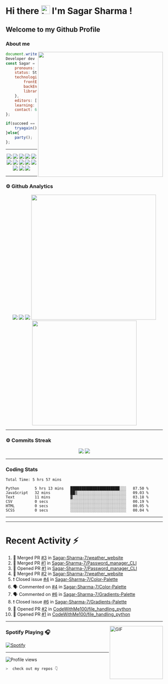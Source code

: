 # Hi there <img src="https://user-images.githubusercontent.com/1303154/88677602-1635ba80-d120-11ea-84d8-d263ba5fc3c0.gif" width="28px" alt="hi"> I'm Sagar Sharma !
## Welcome to my Github Profile 

### About me 

<img align='right' src="https://media.giphy.com/media/l0HlTy9x8FZo0XO1i/giphy.gif" width="400">

```js
document.write("Hello World");
Developer dev = new Developer(Sagar Sharma);
const Sagar = {
    pronouns: "he" | "his",
    status: Student,
    technologies: {
        frontEnd: [HTML, CSS, SASS, Javascript],
        backEnd: [Node.js, Express.js, Mongoose.js, MongoDB, Python],
        libraries: [Bootstrap, JQuery]
    },
    editors: [VS Code, Vim, PyCharm, Nano],
    learning: [Kali Linux],
    contact: 6969sagarsharma@gmail.com
};

if(succeed == false){
    tryagain();
}else{
    party();
};
```
---
<p align="center">
<img src="https://img.shields.io/badge/HTML5-E34F26?style=for-the-badge&logo=html5&logoColor=white" />
<img src="https://img.shields.io/badge/CSS3-1572B6?style=for-the-badge&logo=css3&logoColor=white" />
<img src="https://img.shields.io/badge/Javascript-323330?style=for-the-badge&logo=javascript&logoColor=F7DF1E" />
<img src="https://img.shields.io/badge/Node.js-43853D?style=for-the-badge&logo=node.js&logoColor=white" />
<img src="https://img.shields.io/badge/Express.js-404D59?style=for-the-badge" />
<img src="https://img.shields.io/badge/jQuery-0769AD?style=for-the-badge&logo=jquery&logoColor=white" />
<img src="https://img.shields.io/badge/Bootstrap-563D7C?style=for-the-badge&logo=bootstrap&logoColor=white">
<img src="https://img.shields.io/badge/MongoDB-4EA94B?style=for-the-badge&logo=mongodb&logoColor=white">
<img src="https://img.shields.io/badge/Python-FFD43B?style=for-the-badge&logo=python&logoColor=darkgreen">
<img src="https://img.shields.io/badge/Git-F05032?style=for-the-badge&logo=git&logoColor=white">
<img src="https://img.shields.io/badge/Sass-CC6699?style=for-the-badge&logo=sass&logoColor=white">
<img src="https://img.shields.io/badge/npm-CB3837?style=for-the-badge&logo=npm&logoColor=white">
<img src="https://img.shields.io/badge/Markdown-000000?style=for-the-badge&logo=markdown&logoColor=white">
</p>

---

### ⚙ Github Analytics

<p align="center">
<img src="https://github-profile-summary-cards.vercel.app/api/cards/repos-per-language?username=sagar-sharma-7&theme=nord_dark">
<img src="https://github-profile-summary-cards.vercel.app/api/cards/most-commit-language?username=sagar-sharma-7&theme=nord_dark" >
<img src="https://github-profile-trophy.vercel.app/?username=sagar-sharma-7&theme=darkhub">
<img src="https://github-readme-stats.vercel.app/api?username=sagar-sharma-7&theme=blue-green" width="400">
<img src="https://github-readme-stats.vercel.app/api/top-langs/?username=sagar-sharma-7&theme=chartreuse-dark&layout=compact" width="335">
</p>

---
### ⚙ Commits Streak 

<p align="center">
<img src="https://github-readme-streak-stats.herokuapp.com/?user=sagar-sharma-7&theme=radical">
<img src="https://activity-graph.herokuapp.com/graph?username=Sagar-Sharma-7&bg_color=000000&color=4fff67&line=4fff67&point=ffffff&area=true&hide_border=true">
</p>


___

### Coding Stats
<!--START_SECTION:waka-->

```text
Total Time: 5 hrs 57 mins

Python       5 hrs 13 mins   ██████████████████████░░░   87.50 %
JavaScript   32 mins         ██▒░░░░░░░░░░░░░░░░░░░░░░   09.03 %
Text         11 mins         ▓░░░░░░░░░░░░░░░░░░░░░░░░   03.18 %
CSV          0 secs          ░░░░░░░░░░░░░░░░░░░░░░░░░   00.19 %
HTML         0 secs          ░░░░░░░░░░░░░░░░░░░░░░░░░   00.05 %
SCSS         0 secs          ░░░░░░░░░░░░░░░░░░░░░░░░░   00.04 %
```

<!--END_SECTION:waka-->
____
____

# Recent Activity :zap:
<!--START_SECTION:activity-->
1. 🎉 Merged PR [#3](https://github.com/Sagar-Sharma-7/weather_website/pull/3) in [Sagar-Sharma-7/weather_website](https://github.com/Sagar-Sharma-7/weather_website)
2. 🎉 Merged PR [#1](https://github.com/Sagar-Sharma-7/Password_manager_CLI/pull/1) in [Sagar-Sharma-7/Password_manager_CLI](https://github.com/Sagar-Sharma-7/Password_manager_CLI)
3. 💪 Opened PR [#1](https://github.com/Sagar-Sharma-7/Password_manager_CLI/pull/1) in [Sagar-Sharma-7/Password_manager_CLI](https://github.com/Sagar-Sharma-7/Password_manager_CLI)
4. 🎉 Merged PR [#2](https://github.com/Sagar-Sharma-7/weather_website/pull/2) in [Sagar-Sharma-7/weather_website](https://github.com/Sagar-Sharma-7/weather_website)
5. ❗️ Closed issue [#4](https://github.com/Sagar-Sharma-7/Color-Palette/issues/4) in [Sagar-Sharma-7/Color-Palette](https://github.com/Sagar-Sharma-7/Color-Palette)
6. 🗣 Commented on [#4](https://github.com/Sagar-Sharma-7/Color-Palette/issues/4) in [Sagar-Sharma-7/Color-Palette](https://github.com/Sagar-Sharma-7/Color-Palette)
7. 🗣 Commented on [#6](https://github.com/Sagar-Sharma-7/Gradients-Palette/issues/6) in [Sagar-Sharma-7/Gradients-Palette](https://github.com/Sagar-Sharma-7/Gradients-Palette)
8. ❗️ Closed issue [#6](https://github.com/Sagar-Sharma-7/Gradients-Palette/issues/6) in [Sagar-Sharma-7/Gradients-Palette](https://github.com/Sagar-Sharma-7/Gradients-Palette)
9. 💪 Opened PR [#2](https://github.com/CodeWithMe100/file_handling_python/pull/2) in [CodeWithMe100/file_handling_python](https://github.com/CodeWithMe100/file_handling_python)
10. 💪 Opened PR [#1](https://github.com/CodeWithMe100/file_handling_python/pull/1) in [CodeWithMe100/file_handling_python](https://github.com/CodeWithMe100/file_handling_python)
<!--END_SECTION:activity-->

___

<img align="right" alt="GIF" height="170px" src="https://media.giphy.com/media/J5B1Y8QZnzXXbLQIBu/giphy.gif" />

### Spotify Playing 🎧
[![Spotify](https://novatorem-kyzbk7wxl-bardiesel.vercel.app/api/spotify)](https://open.spotify.com/user/31xncutsjftde6tov3a45cja7t3q?si=2eb0165bdaa14cd2)


----

![Profile views](https://profile-counter.glitch.me/Sagar-Sharma-7/count.svg)


```zsh
>  check out my repos 👇
```
